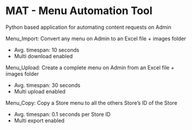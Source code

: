 # MAT - Menu Automation Tool
Python based application for automating content requests on Admin

Menu_Import: Convert any menu on Admin to an Excel file + images folder
- Avg. timespan: 10 seconds
- Multi download enabled

Menu_Upload: Create a complete menu on Admin from an Excel file + images folder
- Avg. timespan: 30 seconds
- Multi upload enabled

Menu_Copy: Copy a Store menu to all the others Store’s ID of the Store
- Avg. timespan: 0.1 seconds per Store ID 
- Multi export enabled
